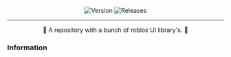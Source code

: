 <div align="center">

![Version](https://img.shields.io/badge/Version-v1.0.1-blue)
![Releases](https://img.shields.io/badge/Release-Stable-brightgreen)
</div>

----

<div align="center">
🎉 A repository with a bunch of roblox UI library's. 🎉
</div>

### Information
